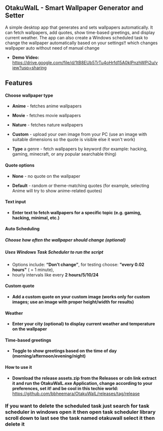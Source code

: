## OtakuWalL - Smart Wallpaper Generator and Setter

A simple desktop app that generates and sets wallpapers automatically. It can fetch wallpapers, add quotes, show time-based greetings, and display current weather. The app can also create a Windows scheduled task to change the wallpaper automatically based on your settings!! which changes wallpaper auto without need of manual change
- **Demo Video:** https://drive.google.com/file/d/1tB8EUb5TrTu4oHrfd15A0klPnzhWPj2u/view?usp=sharing
## Features

#### Choose wallpaper type

- **Anime** -  fetches anime wallpapers

- **Movie** - fetches movie wallpapers

- **Nature** - fetches nature wallpapers

- **Custom** - upload your own image from your PC (use an image with suitable dimensions so the quote is visible else it won't work)

-  **Type** a genre - fetch wallpapers by keyword (for example: hacking, gaming, minecraft, or any popular searchable thing)

#### Quote options

- **None** - no quote on the wallpaper

- **Default** - random or theme-matching quotes (for example, selecting Anime will try to show anime-related quotes)

#### Text  input

- **Enter text to fetch wallpapers for a specific topic (e.g. gaming, hacking, minimal, etc.)**

#### Auto Scheduling

#####  Choose how often the wallpaper should change (optional)

#####  Uses Windows Task Scheduler to run the script

- Options include: **“Don’t change”**, for testing choose: **"every 0.02 hours"** ( = 1 minute),
-  hourly intervals like every **2 hours/5/10/24**

#### Custom quote

- **Add a custom quote on your custom image (works only for custom images; use an image with proper height/width for results)**

#### Weather

- **Enter your city (optional) to display current weather and temperature on the wallpaper**

#### Time-based greetings

- **Toggle to show greetings based on the time of day (morning/afternoon/evening/night)**

#### How to use it
- **Download the release assets.zip  from the Releases or cdn link extract it and run the OtakuWalL.exe Application, change according to your preferences, set it! and be cool in this techie world:**
  https://github.com/bbheemara/OtakuWalL/releases/tag/release

### If you want to delete the scheduled task just search for task scheduler in windows open it then open task scheduler library scroll down to last see the task named otakuwall select it then delete it
